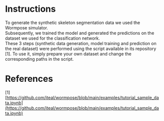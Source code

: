 # Instructions
To generate the synthetic skeleton segmentation data we used the Wormpose simulator.\
Subsequently, we trained the model and generated the predictions on the dataset we used for the classification network. \
These 3 steps (synthetic data generation, model training and prediction on the real dataset) were performed using the script available in its repository [1]. 
To use it, simply prepare your own dataset and change the corresponding paths in the script.

# References 
[1] [https://github.com/iteal/wormpose/blob/main/examples/tutorial_sample_data.ipynb](https://github.com/iteal/wormpose/blob/main/examples/tutorial_sample_data.ipynb)
